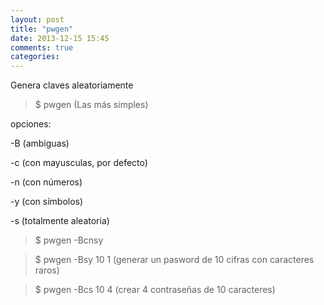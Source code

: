 ```yaml
---
layout: post
title: "pwgen"
date: 2013-12-15 15:45
comments: true
categories: 
---
```

Genera claves aleatoriamente

>$ pwgen  (Las más simples)

opciones:

-B     (ambiguas)

-c     (con mayusculas, por defecto)

-n     (con números)

-y     (con símbolos)

-s     (totalmente aleatoria)

>$ pwgen -Bcnsy

>$ pwgen -Bsy 10 1 (generar un pasword de 10 cifras con caracteres raros)

>$ pwgen -Bcs 10 4 (crear 4 contraseñas de 10 caracteres)

